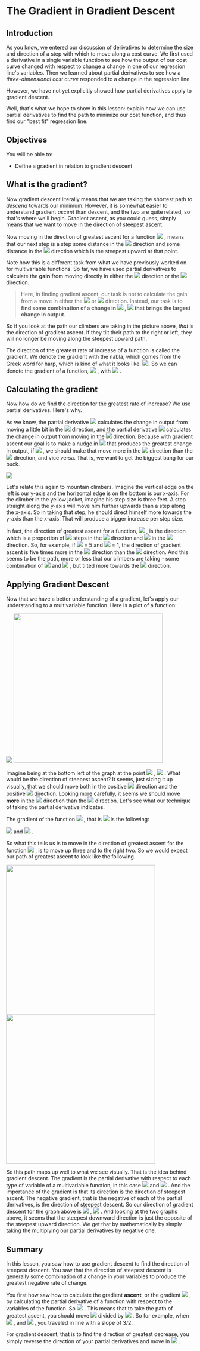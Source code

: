 
#  The Gradient in Gradient Descent

## Introduction

As you know, we entered our discussion of derivatives to determine the size and direction of a step with which to move along a cost curve.  We first used a derivative in a single variable function to see how the output of our cost curve changed with respect to change a change in one of our regression line's variables.  Then we learned about partial derivatives to see how a *three-dimensional cost curve* responded to a change in the regression line.  

However, we have not yet explicitly showed how partial derivatives apply to gradient descent.

Well, that's what we hope to show in this lesson: explain how we can use partial derivatives to find the path to minimize our cost function, and thus find our "best fit" regression line.

## Objectives

You will be able to:

- Define a gradient in relation to gradient descent

## What is the gradient?

Now gradient descent literally means that we are taking the shortest path to *descend* towards our minimum.  However, it is somewhat easier to understand gradient *ascent* than descent, and the two are quite related, so that's where we'll begin.  Gradient ascent, as you could guess, simply means that we want to move in the direction of steepest ascent.

Now moving in the direction of greatest ascent for a function  <img src="https://render.githubusercontent.com/render/math?math=f(x,y)"> , means that our next step is a step some distance in the  <img src="https://render.githubusercontent.com/render/math?math=x"> direction and some distance in the  <img src="https://render.githubusercontent.com/render/math?math=y"> direction which is the steepest upward at that point.

Note how this is a different task from what we have previously worked on for multivariable functions.   So far, we have used partial derivatives to calculate the **gain** from moving directly in either the  <img src="https://render.githubusercontent.com/render/math?math=x"> direction or the  <img src="https://render.githubusercontent.com/render/math?math=y"> direction.  

> Here, in finding gradient ascent, our task is not to calculate the gain from a move in either the  <img src="https://render.githubusercontent.com/render/math?math=x"> or  <img src="https://render.githubusercontent.com/render/math?math=y"> direction.  Instead, our task is to **find some combination of a change in  <img src="https://render.githubusercontent.com/render/math?math=x"> , <img src="https://render.githubusercontent.com/render/math?math=y"> that brings the largest change in output**.  

So if you look at the path our climbers are taking in the picture above, *that* is the direction of gradient ascent.  If they tilt their path to the right or left, they will no longer be moving along the steepest upward path.

The direction of the greatest rate of increase of a function is called the gradient.  We denote the gradient with the nabla, which comes from the Greek word for harp, which is kind of what it looks like:  <img src="https://render.githubusercontent.com/render/math?math=\nabla">.  So we can denote the gradient of a function,  <img src="https://render.githubusercontent.com/render/math?math=f(x, y)"> , with  <img src="https://render.githubusercontent.com/render/math?math=\nabla f(x, y) "> .

## Calculating the gradient

Now how do we find the direction for the greatest rate of increase?  We use partial derivatives.  Here's why.

As we know, the partial derivative  <img src="https://render.githubusercontent.com/render/math?math=\frac{df}{dx}"> calculates the change in output from moving a little bit in the  <img src="https://render.githubusercontent.com/render/math?math=x"> direction, and the partial derivative  <img src="https://render.githubusercontent.com/render/math?math=\frac{df}{dy}"> calculates the change in output from moving in the  <img src="https://render.githubusercontent.com/render/math?math=y"> direction.  Because with gradient ascent our goal is to make a nudge in  <img src="https://render.githubusercontent.com/render/math?math=x, y"> that produces the greatest change in output, if  <img src="https://render.githubusercontent.com/render/math?math=\frac{df}{dy} &gt; \frac{df}{dx}"> , we should make that move more in the  <img src="https://render.githubusercontent.com/render/math?math=y"> direction than the  <img src="https://render.githubusercontent.com/render/math?math=x"> direction, and vice versa.  That is, we want to get the biggest bang for our buck.  

<img src="images/Denali.jpg">

Let's relate this again to mountain climbers. Imagine the vertical edge on the left is our y-axis and the horizontal edge is on the bottom is our x-axis.  For the climber in the yellow jacket, imagine his step size is three feet. A step straight along the y-axis will move him further upwards than a step along the x-axis.  So in taking that step, he should direct himself more towards the y-axis than the x-axis.  That will produce a bigger increase per step size.

In fact, the direction of greatest ascent for a function,   <img src="https://render.githubusercontent.com/render/math?math=\nabla f(x, y)"> , is the direction which is a proportion of  <img src="https://render.githubusercontent.com/render/math?math=\frac{df}{dy}"> steps in the  <img src="https://render.githubusercontent.com/render/math?math=y"> direction and  <img src="https://render.githubusercontent.com/render/math?math=\frac{df}{dx}"> in the  <img src="https://render.githubusercontent.com/render/math?math=x"> direction.  So, for example, if  <img src="https://render.githubusercontent.com/render/math?math=\frac{df}{dy}"> = 5 and  <img src="https://render.githubusercontent.com/render/math?math=\frac{df}{dx}"> = 1, the direction of gradient ascent is five times more in the  <img src="https://render.githubusercontent.com/render/math?math=y"> direction than the  <img src="https://render.githubusercontent.com/render/math?math=x"> direction.  And this seems to be the path, more or less that our climbers are taking - some combination of  <img src="https://render.githubusercontent.com/render/math?math=x"> and  <img src="https://render.githubusercontent.com/render/math?math=y"> , but tilted more towards the  <img src="https://render.githubusercontent.com/render/math?math=y"> direction.

## Applying Gradient Descent 

Now that we have a better understanding of a gradient, let's apply our understanding to a multivariable function.  Here is a plot of a function:

 <img src="https://render.githubusercontent.com/render/math?math=f(x,y) = 2x %2b 3y "> 

<img src="images/new_gradDescinDesc.png" width="400">

Imagine being at the bottom left of the graph at the point  <img src="https://render.githubusercontent.com/render/math?math=x = 1"> ,  <img src="https://render.githubusercontent.com/render/math?math=y = 1"> .  What would be the direction of steepest ascent?  It seems, just sizing it up visually, that we should move both in the positive  <img src="https://render.githubusercontent.com/render/math?math=y"> direction and the positive  <img src="https://render.githubusercontent.com/render/math?math=x"> direction.  Looking more carefully, it seems we should move **more** in the  <img src="https://render.githubusercontent.com/render/math?math=y"> direction than the  <img src="https://render.githubusercontent.com/render/math?math=x"> direction.  Let's see what our technique of taking the partial derivative indicates.   

The gradient of the function  <img src="https://render.githubusercontent.com/render/math?math=f(x,y)"> , that is  <img src="https://render.githubusercontent.com/render/math?math=\nabla f(x,y) = 2x %2b 3y "> is the following: 

 <img src="https://render.githubusercontent.com/render/math?math=\frac{df}{dx}(2x %2b 3y) = 2 "> and  <img src="https://render.githubusercontent.com/render/math?math=\frac{df}{dy}(2x %2b 3y) = 3 "> .

So what this tells us is to move in the direction of greatest ascent for the function  <img src="https://render.githubusercontent.com/render/math?math=f(x,y) = 2x %2b 3y "> , is to move up three and to the right two.  So we would expect our path of greatest ascent to look like the following.

<img src="images/gradient-plot.png" width="400">

<img src="images/new_gradDescinDesc.png" width="400">

So this path maps up well to what we see visually.  That is the idea behind gradient descent.  The gradient is the partial derivative with respect to each type of variable of a multivariable function, in this case  <img src="https://render.githubusercontent.com/render/math?math=x"> and  <img src="https://render.githubusercontent.com/render/math?math=y"> .  And the importance of the gradient is that its direction is the direction of steepest ascent.  The negative gradient, that is the negative of each of the partial derivatives, is the direction of steepest descent.  So our direction of gradient descent for the graph above is  <img src="https://render.githubusercontent.com/render/math?math=x = -2"> ,  <img src="https://render.githubusercontent.com/render/math?math=y = -3"> .  And looking at the two graphs above, it seems that the steepest downward direction is just the opposite of the steepest upward direction.  We get that by mathematically by simply taking the multiplying our partial derivatives by negative one.

## Summary

In this lesson, you saw how to use gradient descent to find the direction of steepest descent.  You saw that the direction of steepest descent is generally some combination of a change in your variables to produce the greatest negative rate of change.  

You first how saw how to calculate the gradient **ascent**, or the gradient  <img src="https://render.githubusercontent.com/render/math?math=\nabla "> , by calculating the partial derivative of a function with respect to the variables of the function.  So  <img src="https://render.githubusercontent.com/render/math?math=\nabla f(x, y) = \frac{\delta f}{\delta y}, \frac{\delta f}{\delta x} "> .  This means that to take the path of greatest ascent, you should move  <img src="https://render.githubusercontent.com/render/math?math=\frac{\delta f}{\delta y} "> divided by  <img src="https://render.githubusercontent.com/render/math?math=\frac{\delta f}{\delta x} "> .  So for example, when  <img src="https://render.githubusercontent.com/render/math?math=\frac{\delta f}{\delta y}f(x, y)  = 3 "> , and  <img src="https://render.githubusercontent.com/render/math?math=\frac{\delta f}{\delta x}f(x, y)  = 2"> , you traveled in line with a slope of 3/2.

For gradient descent, that is to find the direction of greatest decrease, you simply reverse the direction of your partial derivatives and move in  <img src="https://render.githubusercontent.com/render/math?math=- \frac{\delta f}{\delta y}, - \frac{\delta f}{\delta x}"> . 
